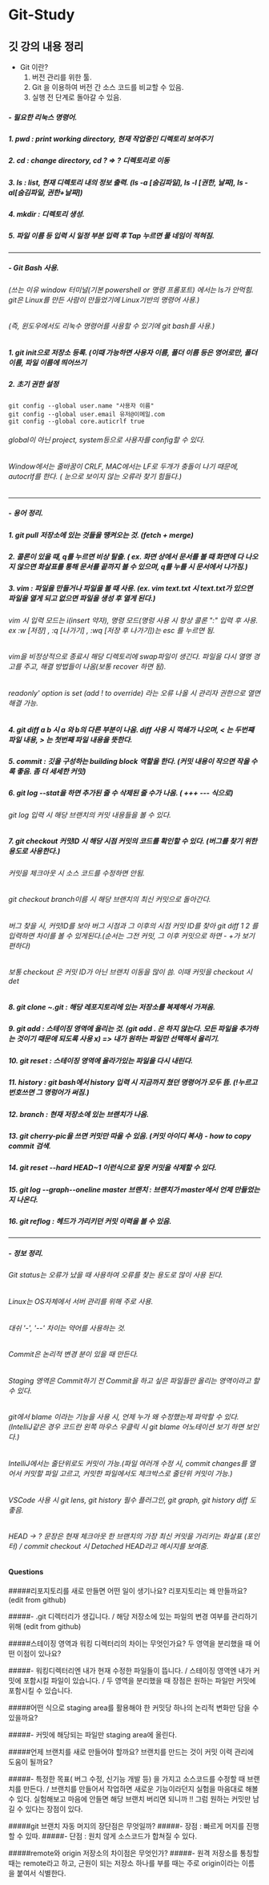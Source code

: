 # Git-Study
깃 강의 내용 정리
---
* Git 이란?
  1. 버전 관리를 위한 툴.
  2. Git 을 이용하여 버전 간 소스 코드를 비교할 수 있음.
  3. 실행 전 단계로 돌아갈 수 있음.
 
##### - 필요한 리눅스 명령어.
##### 1. pwd : print working directory, 현재 작업중인 디렉토리 보여주기
##### 2. cd : change directory, cd ? => ? 디렉토리로 이동
##### 3. ls : list, 현재 디렉토리 내의 정보 출력. (ls -a [숨김파일], ls -l [권한, 날짜], ls -al[숨김파일, 권한+날짜])
##### 4. mkdir : 디렉토리 생성.
##### 5. 파일 이름 등 입력 시 일정 부분 입력 후 Tap 누르면 풀 네임이 적혀짐.

---
##### - Git Bash 사용. 
###### (쓰는 이유 window 터미널(기본 powershell or 명령 프롬포트) 에서는 ls가 안먹힘. git은 Linux를 만든 사람이 만들었기에 Linux기반의 명령어 사용.)
###### (즉, 윈도우에서도 리눅수 명령어를 사용할 수 있기에 git bash를 사용.)
##### 1. git init으로 저장소 등록. (이때 가능하면 사용자 이름, 폴더 이름 등은 영어로만, 폴더 이름, 파일 이름에 띄어쓰기 
##### 2. 초기 권한 설정
    git config --global user.name "사용자 이름"
    git config --global user.email 유저@이메일.com
    git config --global core.auticrlf true
###### global이 아닌 project, system등으로 사용자를 config할 수 있다.
###### Window에서는 줄바꿈이 CRLF, MAC에서는 LF로 두개가 충돌이 나기 때문에, autocrlf를 한다. ( 눈으로 보이지 않는 오류라 찾기 힘들다.)

---
##### - 용어 정리.
##### 1. git pull 저장소에 있는 것들을 땡켜오는 것. (fetch + merge)
##### 2. 콜론이 있을 때, q를 누르면 비상 탈출. ( ex. 화면 상에서 문서를 볼 때 화면에 다 나오지 않으면 화살표를 통해 문서를 끝까지 볼 수 있으며, q를 누를 시 문서에서 나가짐.)
##### 3. vim : 파일을 만들거나 파일을 볼 때 사용. (ex. vim text.txt 시 text.txt가 있으면 파일을 열게 되고 없으면 파일을 생성 후 열게 된다.)
###### vim 시 입력 모드는 i(insert 약자), 명령 모드(명렁 사용 시 항상 콜론 ":" 입력 후 사용. ex :w [저장] , :q [나가기] , :wq [저장 후 나가기])는 esc 를 누르면 됨.
###### vim을 비정상적으로 종료시 해당 디렉토리에 swap파일이 생긴다. 파일을 다시 열명 경고를 주고, 해결 방법들이 나옴(보통 recover 하면 됨).
###### readonly' option is set (add ! to override) 라는 오류 나올 시 관리자 권한으로 열면 해결 가능.
##### 4. git diff a b  시 a 와 b의 다른 부분이 나옴. diff 사용 시 꺽쇄가 나오며, < 는 두번쨰 파일 내용, > 는 첫번째 파일 내용을 뜻한다.
##### 5. commit : 깃을 구성하는 building block 역할을 한다. (커밋 내용이 작으면 작을 수록 좋음. 좀 더 세세한 커밋)
##### 6. git log --stat을 하면 추가된 줄 수 삭제된 줄 수가 나옴. ( +++ --- 식으로) 
###### git log 입력 시 해당 브랜치의 커밋 내용들을 볼 수 있다.
##### 7. git checkout 커밋ID 시 해당 시점 커밋의 코드를 확인할 수 있다. (버그를 찾기 위한 용도로 사용한다.)
###### 커밋을 체크아웃 시 소스 코드를 수정하면 안됨. 
###### git checkout branch이름 시 해당 브랜치의 최신 커밋으로 돌아간다.
###### 버그 찾을 시, 커밋ID를 보아 버그 시점과 그 이후의 시점 커밋 ID를 찾아 git diff 1 2 를 입력하면 차이를 볼 수 있게된다.(순서는 그전 커밋, 그 이후 커밋으로 하면 - +가 보기 편하다)
###### 보통 checkout 은 커밋 ID가 아닌 브랜치 이동을 많이 씀. 이때 커밋을 checkout 시 det
##### 8. git clone ~.git : 해당 레포지토리에 있는 저장소를 복제해서 가져옴. 
##### 9. git add : 스테이징 영역에 올리는 것. (git add . 은 하지 않는다. 모든 파일을 추가하는 것이기 때문에 되도록 사용 x) => 내가 원하는 파일만 선택해서 올리기.
##### 10. git reset : 스테이징 영역에 올라가있는 파일을 다시 내린다.
##### 11. history : git bash에서 history 입력 시 지금까지 쳤던 명령어가 모두 뜸. (!누르고 번호쓰면 그 명렁어가 써짐.)
##### 12. branch : 현재 저장소에 있는 브랜치가 나옴.
##### 13. git cherry-pic을 쓰면 커밋만 따올 수 있음. (커밋 아이디 복사) - how to copy commit 검색.
##### 14. git reset --hard HEAD~1 이런식으로 잘못 커밋을 삭제할 수 있다.
##### 15. git log --graph--oneline master 브랜치 : 브랜치가 master에서 언제 만들었는지 나온다.
##### 16. git reflog : 헤드가 가리키던 커밋 이력을 볼 수 있음. 

---
##### - 정보 정리.
###### Git status는 오류가 났을 때 사용하여 오류를 찾는 용도로 많이 사용 된다.
###### Linux는 OS자체에서 서버 관리를 위해 주로 사용.
###### 대쉬 '-', '--' 차이는 약어를 사용하는 것.
###### Commit은 논리적 변경 분이 있을 때 만든다.
###### Staging 영역은 Commit하기 전 Commit을 하고 싶은 파일들만 올리는 영역이라고 할 수 있다.
###### git에서 blame 이라는 기능을 사용 시, 언제 누가 왜 수정했는제 파악할 수 있다. (IntelliJ같은 경우 코드란 왼쪽 마우스 우클릭 시 git blame 어노테이션 보기 하면 보인다.)
###### IntelliJ에서는 줄단위로도 커밋이 가능.(파일 여러개 수정 시, commit changes를 열어서 커밋할 파일 고르고, 커밋한 파일에서도 체크박스로 줄단위 커밋이 가능.)
###### VSCode 사용 시 git lens, git history 필수 플러그인, git graph, git history diff 도 좋음.
###### HEAD -> ? 문장은 현재 체크아웃 한 브랜치의 가장 최신 커밋을 가리키는 화살표 (포인터) / commit checkout 시 Detached HEAD라고 메시지를 보여줌.

#### Questions

#####리포지토리를 새로 만들면 어떤 일이 생기나요? 리포지토리는 왜 만들까요?(edit from github)

#####- .git 디렉터리가 생깁니다. / 해당 저장소에 있는 파일의 변경 여부를 관리하기 위해 (edit from github)

#####스테이징 영역과 워킹 디렉터리의 차이는 무엇인가요? 두 영역을 분리했을 때 어떤 이점이 있나요?

#####- 워킹디렉터리엔 내가 현재 수정한 파일들이 뜹니다. / 스테이징 영역엔 내가 커밋에 포함시킬 파일이 있습니다. / 두 영역을 분리했을 때 장점은 원하는 파일만 커밋에 포함시킬 수 있습니다.

#####어떤 식으로 staging area를 활용해야 한 커밋당 하나의 논리적 변화만 담을 수 있을까요?

#####- 커밋에 해당되는 파일만 staging area에 올린다.

#####언제 브랜치를 새로 만들어야 할까요? 브랜치를 만드는 것이 커밋 이력 관리에 도움이 될까요?

#####- 특정한 목표( 버그 수정, 신기능 개발 등) 을 가지고 소스코드를 수정할 때 브랜치를 만든다. / 브랜치를 만들어서 작업하면 새로운 기능이라던지 실험을 마음대로 해볼 수 있다. 실험해보고 마음에 안들면 해당 브랜치 버리면 되니까 !! 그럼 원하는 커밋만 남길 수 있다는 장점이 있다.

#####git 브랜치 자동 머지의 장단점은 무엇일까?
#####- 장점 : 빠르게 머지를 진행할 수 있따.
#####- 단점 : 원치 않게 소스코드가 합쳐질 수 있다.

#####remote와 origin 저장소의 차이점은 무엇인가?
#####- 원격 저장소를 통칭할 때는 remote라고 하고, 근원이 되는 저장소 하나를 부를 때는 주로 origin이라는 이름을 붙여서 식별한다.
